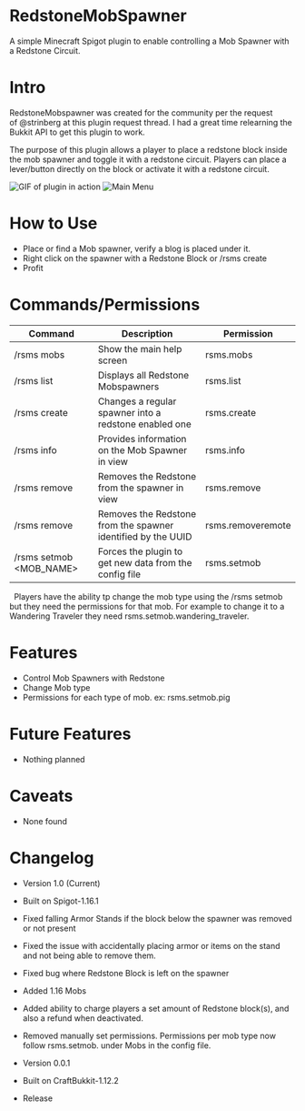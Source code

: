 # RedstoneMobSpawner
A simple Minecraft Spigot plugin to enable controlling a Mob Spawner with a Redstone Circuit.

# Intro
RedstoneMobspawner was created for the community per the request of @strinberg at this plugin request thread. I had a great time relearning the Bukkit API to get this plugin to work.

The purpose of this plugin allows a player to place a redstone block inside the mob spawner and toggle it with a redstone circuit. Players can place a lever/button directly on the block or activate it with a redstone circuit.

![GIF of plugin in action](https://i.imgur.com/CwJym8O.png)
![Main Menu](https://i.imgur.com/siNhI4g.png)

# How to Use
* Place or find a Mob spawner, verify a blog is placed under it.
* Right click on the spawner with a Redstone Block or /rsms create
* Profit


# Commands/Permissions
Command |	Description	| Permission
-------- | ----------- | -----------
/rsms mobs | Show the main help screen | rsms.mobs
/rsms list | Displays all Redstone Mobspawners | rsms.list
/rsms create | Changes a regular spawner into a redstone enabled one | rsms.create
/rsms info | Provides information on the Mob Spawner in view | rsms.info
/rsms remove | Removes the Redstone from the spawner in view | rsms.remove
/rsms remove <UUID> | Removes the Redstone from the spawner identified by the UUID | rsms.removeremote
/rsms setmob <MOB_NAME> | Forces the plugin to get new data from the config file | rsms.setmob
 
Players have the ability tp change the mob type using the /rsms setmob <mobtype> but they need the permissions for that mob. For example to change it to a Wandering Traveler they need rsms.setmob.wandering_traveler.

# Features
* Control Mob Spawners with Redstone
* Change Mob type
* Permissions for each type of mob. ex: rsms.setmob.pig

# Future Features
* Nothing planned

# Caveats
* None found

# Changelog
* Version 1.0 (Current)
* Built on Spigot-1.16.1
* Fixed falling Armor Stands if the block below the spawner was removed or not present
* Fixed the issue with accidentally placing armor or items on the stand and not being able to remove them.
* Fixed bug where Redstone Block is left on the spawner
* Added 1.16 Mobs
* Added ability to charge players a set amount of Redstone block(s), and also a refund when deactivated.
* Removed manually set permissions. Permissions per mob type now follow rsms.setmob.<MOBNAME> under Mobs in the config file.

* Version 0.0.1
* Built on CraftBukkit-1.12.2
* Release
